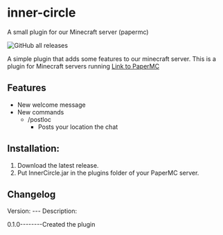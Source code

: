 # inner-circle
A small plugin for our Minecraft server (papermc)

![GitHub all releases](https://img.shields.io/github/downloads/2Lynk/inner-circle/total?color=brightgreen&logo=GitHub)

A simple plugin that adds some features to our minecraft server.
This is a plugin for Minecraft servers running [Link to PaperMC](https://papermc.io/)

## Features
- New welcome message
- New commands
  - /postloc
    - Posts your location the chat   

## Installation:
1. Download the latest release.
2. Put InnerCircle.jar in the plugins folder of your PaperMC server.


## Changelog

Version: --- Description:

0.1.0--------Created the plugin
